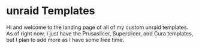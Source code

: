 # unraid Templates

Hi and welcome to the landing page of all of my custom unraid templates. As of right now, I just have the Prusaslicer, Superslicer, and Cura templates, but I plan to add more as I have some free time.
